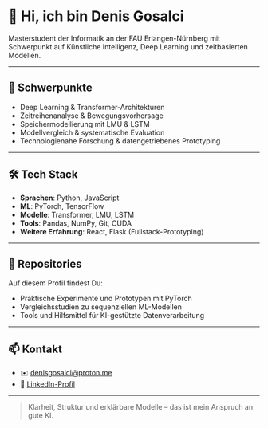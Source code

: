 # 👋 Hi, ich bin Denis Gosalci

Masterstudent der Informatik an der FAU Erlangen-Nürnberg mit Schwerpunkt auf Künstliche Intelligenz, Deep Learning und zeitbasierten Modellen.

---

## 🧠 Schwerpunkte

- Deep Learning & Transformer-Architekturen
- Zeitreihenanalyse & Bewegungsvorhersage
- Speichermodellierung mit LMU & LSTM
- Modellvergleich & systematische Evaluation
- Technologienahe Forschung & datengetriebenes Prototyping

---

## 🛠 Tech Stack

- **Sprachen**: Python, JavaScript
- **ML**: PyTorch, TensorFlow
- **Modelle**: Transformer, LMU, LSTM
- **Tools**: Pandas, NumPy, Git, CUDA
- **Weitere Erfahrung**: React, Flask (Fullstack-Prototyping)

---

## 📂 Repositories

Auf diesem Profil findest Du:
- Praktische Experimente und Prototypen mit PyTorch
- Vergleichsstudien zu sequenziellen ML-Modellen
- Tools und Hilfsmittel für KI-gestützte Datenverarbeitung

---

## 📫 Kontakt

- ✉️ denisgosalci@proton.me
- 🔗 [LinkedIn-Profil](https://www.linkedin.com/in/denis-gosalci-581194165/)

---

> Klarheit, Struktur und erklärbare Modelle – das ist mein Anspruch an gute KI.
